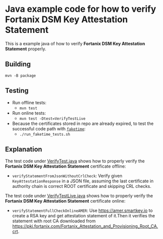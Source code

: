 # Java example code for how to verify Fortanix DSM Key Attestation Statement

This is a example java of how to verify **Fortanix DSM Key Attestation Statement** properly.

## Building

`mvn -B package`

## Testing

- Run offline tests:
    - `mvn test`
- Run online tests:
    - `mvn test -Dtest=VerifyTestLive`
- Because the certificates stored in repo are already expired, to test the successful code path with [`faketime`](https://manpages.ubuntu.com/manpages/trusty/man1/faketime.1.html):
    - `./run_faketime_tests.sh`

## Explanation

The test code under [VerifyTest.java](src/test/java/com/fortanix/keyattestationstatementverifier/VerifyTest.java)
shows how to properly verify the  **Fortanix DSM Key Attestation Statement** certificate offline:

- `verifyStatementFromJsonWithoutCrlCheck`: Verify given `KeyAttestationResponse` in a JSON file, assuming the last certificate in authority chain is correct ROOT certificate and skipping CRL checks.

The test code under [VerifyTestLive.java](src/test/java/com/fortanix/keyattestationstatementverifier/VerifyTest.java)
shows how to properly verify the  **Fortanix DSM Key Attestation Statement** certificate online:

- `verifyStatementFullCheckOnlineAMER`: Use https://amer.smartkey.io to create a RSA key and get attestation statement of it.Then it verifies the statement with root CA downloaded from https://pki.fortanix.com/Fortanix_Attestation_and_Provisioning_Root_CA.crt.